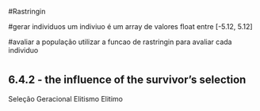 #Rastringin

#gerar individuos
um indiviuo é um array de valores float entre [-5.12, 5.12]

#avaliar a população
utilizar a funcao de rastringin para avaliar cada individuo

#

## 6.4.2 -  the influence of the survivor’s selection
Seleção Geracional
Elitismo
Elitimo
